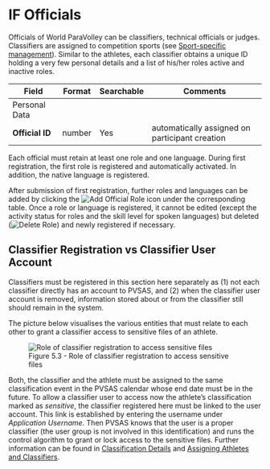 # IF Officials

Officials of World ParaVolley can be classifiers, technical officials or judges. 
Classifiers are assigned to competition sports (see [Sport-specific management](calendar/competitions.md#sport-specific-management)). 
Similar to the athletes, each classifier obtains a unique ID holding a very few 
personal details and a list of his/her roles active and inactive roles.

| **Field**                                       | **Format** | **Searchable** | **Comments**                                   |
| ----------------------------------------------- | ---------- | -------------- | ---------------------------------------------- |
| <span class="table-header">Personal Data</span> |            |                |                                                |
| **Official ID**                                 | number     | Yes            | automatically assigned on participant creation |

Each official must retain at least one role and one language. During first 
registration, the first role is registered and automatically activated. 
In addition, the native language is registered. 

After submission of first registration, further roles and languages can be 
added by clicking the 
<img src="_img/inline/icon-add.svg" alt="Add Official Role" class="inline"> 
icon under the corresponding table. Once a role or language is registered, 
it cannot be edited (except the activity status for roles and the skill 
level for spoken languages) but deleted (<img src="_img/inline/icon-delete.svg" alt="Delete Role" class="inline">) 
and newly registered if necessary.

## Classifier Registration vs Classifier User Account

Classifiers must be registered in this section here separately as (1) not each 
classifier directly has an account to PVSAS, and (2) when the classifier user 
account is removed, information stored about or from the classifier still should 
remain in the system.

The picture below visualises the various entities that must relate to each other 
to grant a classifier access to sensitive files of an athlete.

<figure>
    <img src="_img/figures/5.3-role-of-classifier-registration.png" alt="Role of classifier registration to access sensitive files" class="screenshot center" >
    <figcaption>Figure 5.3 - Role of classifier registration to access sensitive files</figcaption>
</figure>

Both, the classifier and the athlete must be assigned to the same classification 
event in the PVSAS calendar whose end date must be in the future. To allow a 
classifier user to access now the athlete’s classification marked as *sensitive*, 
the classifier registered here must be linked to the user account. This link is 
established by entering the username under *Application Username*. Then PVSAS 
knows that the user is a proper classifier (the user group is not involved in 
this identification) and runs the control algorithm to grant or lock access to 
the sensitive files. Further information can be found in 
[Classification Details](athletes/classification.md#classification-details) and 
[Assigning Athletes and Classifiers](calendar/competitions.md#assigning-athletes-and-classifiers).